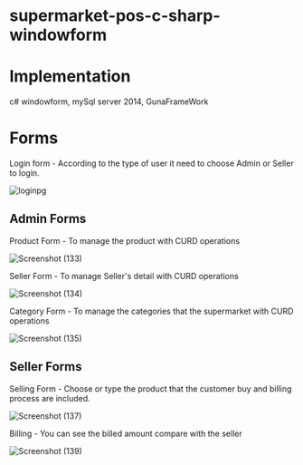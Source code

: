 # supermarket-pos-c-sharp-windowform

# Implementation

c# windowform, mySql server 2014, GunaFrameWork

# Forms
Login form - According to the type of user it need to choose Admin or Seller to login.

![loginpg](https://github.com/ZawThuYa143/supermarket-pos-c--windowform/assets/152624230/8686754d-967a-44e3-86b9-272f55b7cf88)

## Admin Forms
Product Form - To manage the product with CURD operations

![Screenshot (133)](https://github.com/ZawThuYa143/supermarket-pos-c--windowform/assets/152624230/6ac261b6-876d-403a-abdf-f62280dcc631)

Seller Form - To manage Seller's detail with CURD operations

![Screenshot (134)](https://github.com/ZawThuYa143/supermarket-pos-c--windowform/assets/152624230/d39bc1d6-2a05-4d99-a192-2813170e728f)

Category Form - To manage the categories that the supermarket with CURD operations

![Screenshot (135)](https://github.com/ZawThuYa143/supermarket-pos-c--windowform/assets/152624230/b971de48-ed41-4bf7-bc1e-c7ee960c3898)

## Seller Forms
Selling Form - Choose or type the product that the customer buy and billing process are included.

![Screenshot (137)](https://github.com/ZawThuYa143/supermarket-pos-c--windowform/assets/152624230/43c82757-8a89-4180-89c7-3eb4195c0787)

Billing - You can see the billed amount compare with the seller

![Screenshot (139)](https://github.com/ZawThuYa143/supermarket-pos-c--windowform/assets/152624230/61344582-c6d5-45fe-bd2b-6d6b6be52c2f)

